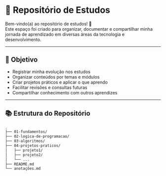# 🦆 Repositório de Estudos

Bem-vindo(a) ao repositório de estudos! 🚀  
Este espaço foi criado para organizar, documentar e compartilhar minha jornada de aprendizado em diversas áreas da tecnologia e desenvolvimento.

---

## 🎯 Objetivo

- Registrar minha evolução nos estudos
- Organizar conteúdos por temas e módulos
- Criar projetos práticos e aplicar o que aprendo
- Facilitar revisões e consultas futuras
- Compartilhar conhecimento com outros aprendizes

---

## 📚 Estrutura do Repositório

```bash
.
├── 01-fundamentos/
├── 02-logica-de-programacao/
├── 03-algoritmos/
├── 04-projetos-praticos/
│   ├── projeto1/
│   ├── projeto2/
│   └── ...
├── README.md
└── anotações.md
